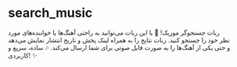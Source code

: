 # search_music
ربات جستجوگر موزیک! 🎵 با این ربات می‌توانید به راحتی آهنگ‌ها یا خواننده‌های مورد نظر خود را جستجو کنید. ربات نتایج را به همراه لینک پخش و تاریخ انتشار نمایش می‌دهد و حتی یکی از آهنگ‌ها را به صورت فایل صوتی برای شما ارسال می‌کند. 🎶 ساده، سریع و کاربردی! ✨
